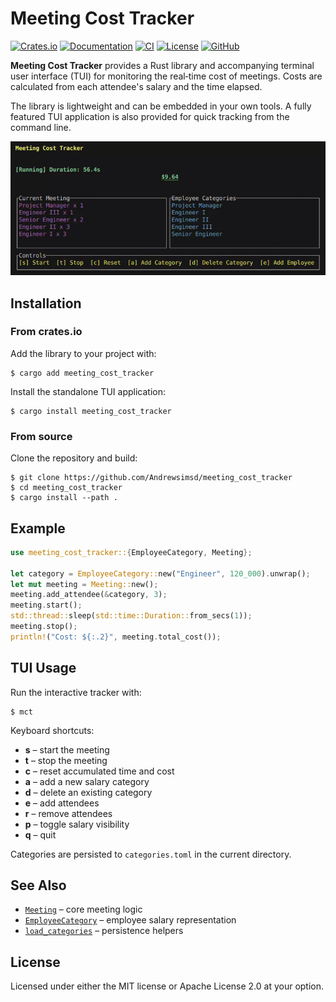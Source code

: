 # Meeting Cost Tracker
[![Crates.io](https://img.shields.io/crates/v/meeting_cost_tracker.svg)](https://crates.io/crates/meeting_cost_tracker)
[![Documentation](https://docs.rs/meeting_cost_tracker/badge.svg)](https://docs.rs/meeting_cost_tracker)
[![CI](https://github.com/Andrewsimsd/duplicate-file-finder/actions/workflows/CI.yml/badge.svg)](https://github.com/Andrewsimsd/duplicate-file-finder/actions)
[![License](https://img.shields.io/crates/l/meeting_cost_tracker)](LICENSE)
[![GitHub](https://img.shields.io/github/stars/Andrewsimsd/duplicate-file-finder?style=social)](https://github.com/Andrewsimsd/duplicate-file-finder)

**Meeting Cost Tracker** provides a Rust library and accompanying terminal user interface (TUI) for monitoring the real‑time cost of meetings. Costs are calculated from each attendee's salary and the time elapsed.

The library is lightweight and can be embedded in your own tools. A fully featured TUI application is also provided for quick tracking from the command line.

![demo](readme_resources/demo.gif)

## Installation

### From crates.io

Add the library to your project with:

```console
$ cargo add meeting_cost_tracker
```

Install the standalone TUI application:

```console
$ cargo install meeting_cost_tracker
```

### From source

Clone the repository and build:

```console
$ git clone https://github.com/Andrewsimsd/meeting_cost_tracker
$ cd meeting_cost_tracker
$ cargo install --path .
```

## Example

```rust
use meeting_cost_tracker::{EmployeeCategory, Meeting};

let category = EmployeeCategory::new("Engineer", 120_000).unwrap();
let mut meeting = Meeting::new();
meeting.add_attendee(&category, 3);
meeting.start();
std::thread::sleep(std::time::Duration::from_secs(1));
meeting.stop();
println!("Cost: ${:.2}", meeting.total_cost());
```

## TUI Usage

Run the interactive tracker with:

```console
$ mct
```

Keyboard shortcuts:

- **s** – start the meeting
- **t** – stop the meeting
- **c** – reset accumulated time and cost
- **a** – add a new salary category
- **d** – delete an existing category
- **e** – add attendees
- **r** – remove attendees
- **p** – toggle salary visibility
- **q** – quit

Categories are persisted to `categories.toml` in the current directory.

## See Also

- [`Meeting`](src/meeting.rs) – core meeting logic
- [`EmployeeCategory`](src/model.rs) – employee salary representation
- [`load_categories`](src/storage.rs) – persistence helpers

## License

Licensed under either the MIT license or Apache License 2.0 at your option.

